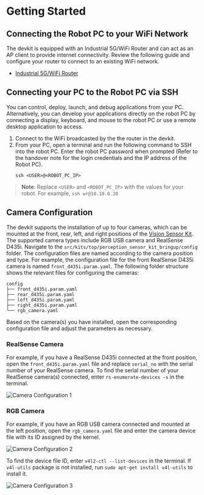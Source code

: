 # Getting Started

## Connecting the Robot PC to your WiFi Network
The devkit is equipped with an Industrial 5G/WiFi Router and can act as an AP client to provide internet connectivity. Review the following guide and configure your router to connect to an existing WiFi network.

* [Industrial 5G/WiFi Router](/peripheral/network/industrial_5g_wifi_router)

## Connecting your PC to the Robot PC via SSH
You can control, deploy, launch, and debug applications from your PC. Alternatively, you can develop your applications directly on the robot PC by connecting a display, keyboard, and mouse to the robot PC or use a remote desktop application to access. 

1. Connect to the WiFi broadcasted by the the router in the devkit.
2. From your PC, open a terminal and run the following command to SSH into the robot PC. Enter the robot PC password when prompted (Refer to the handover note for the login credentials and the IP address of the Robot PC).
    ```
    ssh <USER>@<ROBOT_PC_IP>
    ```

> **Note**: Replace `<USER>` and `<ROBOT_PC_IP>` with the values for your robot. For example, `ssh wr@10.10.0.20`

## Camera Configuration
The devkit supports the installation of up to four cameras, which can be mounted at the front, rear, left, and right positions of the [Vision Sensor Kit](vision_extension.md). The supported camera types include RGB USB camera and RealSense D435i. Navigate to the `src/kits/top/perception_sensor_kit_bringup/config` folder. The configuration files are named according to the camera position and type. For example, the configuration file for the front RealSense D435i camera is named `front_d435i.param.yaml`. The following folder structure shows
the relevant files for configuring the cameras:

```
config
├── front_d435i.param.yaml
├── rear_d435i.param.yaml
├── left_d435i.param.yaml
├── right_d435i.param.yaml
└── rgb_camera.yaml
```

Based on the camera(s) you have installed, open the corresponding configuration file and adjust the parameters as necessary.

### RealSense Camera
For example, if you have a RealSense D435i connected at the front position, open the `front_d435i.param.yaml` file and replace `serial_no` with the serial number of your RealSense camera. To find the serial number of your RealSense camera(s) connected, enter `rs-enumerate-devices -s` in the terminal.

![Camera Configuration 1](/img/system/ugv_devkit/camera_configuration_1.jpg)

### RGB Camera
For example, if you have an RGB USB camera connected and mounted at the left position, open the `rgb_camera.yaml` file and enter the camera device file with its ID assigned by the kernel.

![Camera Configuration 2](/img/system/ugv_devkit/camera_configuration_2.jpg)

To find the device file ID, enter `v4l2-ctl --list-devices` in the terminal. If `v4l-utils` package is not installed, run `sudo apt-get install v4l-utils` to install it.

![Camera Configuration 3](/img/system/ugv_devkit/camera_configuration_3.jpg)
